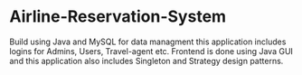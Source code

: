 # Airline-Reservation-System

Build using Java and MySQL for data managment this application includes logins for Admins, Users, Travel-agent etc. Frontend is done using Java GUI and this application also includes Singleton and Strategy design patterns.  
